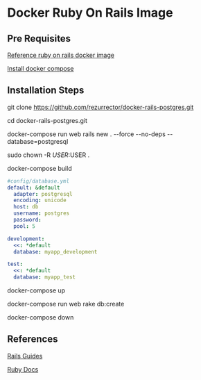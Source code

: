 # Docker Ruby On Rails Image

## Pre Requisites
[Reference ruby on rails docker image](https://docs.docker.com/compose/rails/)

[Install docker compose](https://docs.docker.com/compose/install/)

## Installation Steps
git clone https://github.com/rezurrector/docker-rails-postgres.git

cd docker-rails-postgres.git

docker-compose run web rails new . --force --no-deps --database=postgresql

sudo chown -R $USER:$USER .

docker-compose build

```yaml
#config/database.yml
default: &default
  adapter: postgresql
  encoding: unicode
  host: db
  username: postgres
  password:
  pool: 5

development:
  <<: *default
  database: myapp_development

test:
  <<: *default
  database: myapp_test
```

docker-compose up

docker-compose run web rake db:create

docker-compose down  

## References
[Rails Guides](https://guides.rubyonrails.org)

[Ruby Docs](https://www.ruby-lang.org)
